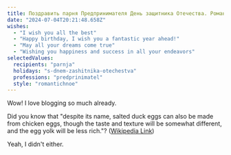 ```yaml
---
title: Поздравить парня Предпринимателя День защитника Отечества. Романтичное
date: "2024-07-04T20:21:48.658Z"
wishes:
  - "I wish you all the best"
  - "Happy birthday, I wish you a fantastic year ahead!"
  - "May all your dreams come true"
  - "Wishing you happiness and success in all your endeavors"
selectedValues:
  recipients: "parnja"
  holidays: "s-dnem-zashitnika-otechestva"
  professions: "predprinimatel"
  style: "romantichnoe"
---
```


Wow! I love blogging so much already.

Did you know that "despite its name, salted duck eggs can also be made from
chicken eggs, though the taste and texture will be somewhat different, and the
egg yolk will be less rich."?
([Wikipedia Link](https://en.wikipedia.org/wiki/Salted_duck_egg))

Yeah, I didn't either.
